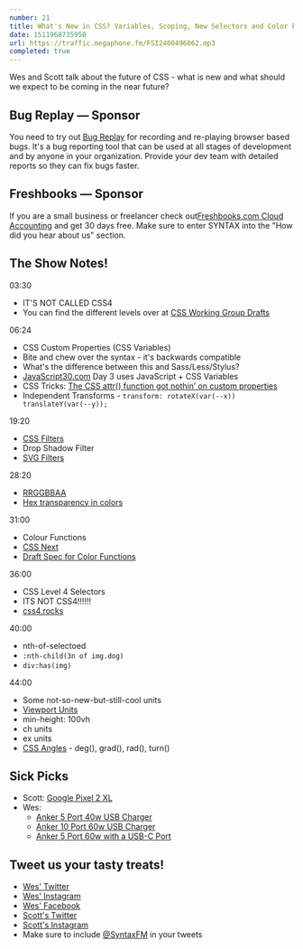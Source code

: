 ```yaml
---
number: 21
title: What's New in CSS? Variables, Scoping, New Selectors and Color Functions
date: 1511968735950
url: https://traffic.megaphone.fm/FSI2400496062.mp3
completed: true
---
```


Wes and Scott talk about the future of CSS - what is new and what should we expect to be coming in the near future?

## Bug Replay — Sponsor

You need to try out [Bug Replay](https://www.bugreplay.com/) for recording and re-playing browser based bugs. It's a  bug reporting tool that can be used at all stages of development and by anyone in your organization. Provide your dev team with detailed reports so they can fix bugs faster.

## Freshbooks — Sponsor

If you are a small business or freelancer check out[Freshbooks.com Cloud Accounting](https://freshbooks.com/syntax) and get 30 days free. Make sure to enter SYNTAX into the "How did you hear about us" section.

## The Show Notes!

03:30

* IT'S NOT CALLED CSS4
* You can find the different levels over at [CSS Working Group Drafts](https://drafts.csswg.org/)

06:24

* CSS Custom Properties (CSS Variables)
* Bite and chew over the syntax - it's backwards compatible
* What's the difference between this and Sass/Less/Stylus?
* [JavaScript30.com](https://JavaScript30.com) Day 3 uses JavaScript + CSS Variables
* CSS Tricks: [The CSS attr() function got nothin’ on custom properties](https://css-tricks.com/css-attr-function-got-nothin-custom-properties/)
* Independent Transforms - `transform: rotateX(var(--x)) translateY(var(--y));`

19:20

* [CSS Filters](https://developer.mozilla.org/en-US/docs/Web/CSS/filter)
* Drop Shadow Filter
* [SVG Filters](https://developer.mozilla.org/en-US/docs/Web/SVG/Applying_SVG_effects_to_HTML_content)

28:20

* [RRGGBBAA](https://hashnode.com/post/understanding-rrggbbaa-color-notation-cisvdr52x088fwt53h1drf6m2)
* [Hex transparency in colors](https://stackoverflow.com/questions/15852122/hex-transparency-in-colors)

31:00

* Colour Functions
* [CSS Next](http://cssnext.io/)
* [Draft Spec for Color Functions](https://drafts.csswg.org/css-color/#modifying-colors)

36:00

* CSS Level 4 Selectors
* ITS NOT CSS4!!!!!!
* [css4.rocks](http://css4.rocks/)

40:00

* nth-of-selectoed
* `:nth-child(3n of img.dog)`
* `div:has(img)`

44:00

* Some not-so-new-but-still-cool units
* [Viewport Units](https://css-tricks.com/fun-viewport-units/)
* min-height: 100vh
* ch units
* ex units
* [CSS Angles](https://developer.mozilla.org/en-US/docs/Web/CSS/angle) - deg(), grad(), rad(), turn()

## Sick Picks
* Scott: [Google Pixel 2 XL](https://store.google.com/product/pixel_2)
* Wes: 
  * [Anker 5 Port 40w USB Charger](http://amzn.to/2ng5LhZ)
  * [Anker 10 Port 60w USB Charger](http://amzn.to/2AgOYjx)
  * [Anker 5 Port 60w with a USB-C Port](http://amzn.to/2zOT03R)

## Tweet us your tasty treats!
* [Wes' Twitter](https://twitter.com/wesbos)
* [Wes' Instagram](https://www.instagram.com/wesbos/)
* [Wes' Facebook](https://www.facebook.com/wesbos.developer)
* [Scott's Twitter](https://twitter.com/stolinski)
* [Scott's Instagram](https://www.instagram.com/stolinski/)
* Make sure to include [@SyntaxFM](https://twitter.com/SyntaxFM) in your tweets
